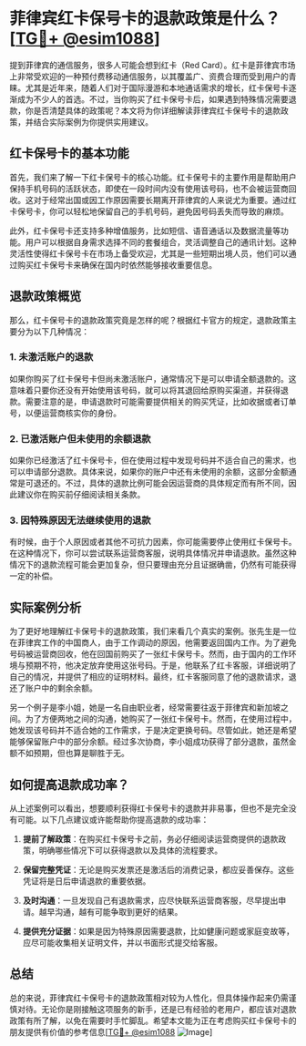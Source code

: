 # 菲律宾红卡保号卡的退款政策是什么？[[TG💪+ @esim1088](https://t.me/s/esim1088)]

提到菲律宾的通信服务，很多人可能会想到红卡（Red Card）。红卡是菲律宾市场上非常受欢迎的一种预付费移动通信服务，以其覆盖广、资费合理而受到用户的青睐。尤其是近年来，随着人们对于国际漫游和本地通话需求的增长，红卡保号卡逐渐成为不少人的首选。不过，当你购买了红卡保号卡后，如果遇到特殊情况需要退款，你是否清楚具体的政策呢？本文将为你详细解读菲律宾红卡保号卡的退款政策，并结合实际案例为你提供实用建议。

## 红卡保号卡的基本功能

首先，我们来了解一下红卡保号卡的核心功能。红卡保号卡的主要作用是帮助用户保持手机号码的活跃状态，即使在一段时间内没有使用该号码，也不会被运营商回收。这对于经常出国或因工作原因需要长期离开菲律宾的人来说尤为重要。通过红卡保号卡，你可以轻松地保留自己的手机号码，避免因号码丢失而导致的麻烦。

此外，红卡保号卡还支持多种增值服务，比如短信、语音通话以及数据流量等功能。用户可以根据自身需求选择不同的套餐组合，灵活调整自己的通讯计划。这种灵活性使得红卡保号卡在市场上备受欢迎，尤其是一些短期出境人员，他们可以通过购买红卡保号卡来确保在国内时依然能够接收重要信息。

## 退款政策概览

那么，红卡保号卡的退款政策究竟是怎样的呢？根据红卡官方的规定，退款政策主要分为以下几种情况：

### 1. 未激活账户的退款

如果你购买了红卡保号卡但尚未激活账户，通常情况下是可以申请全额退款的。这意味着只要你还没有开始使用该号码，就可以将其退回给原购买渠道，并获得退款。需要注意的是，申请退款时可能需要提供相关的购买凭证，比如收据或者订单号，以便运营商核实你的身份。

### 2. 已激活账户但未使用的余额退款

如果你已经激活了红卡保号卡，但在使用过程中发现号码并不适合自己的需求，也可以申请部分退款。具体来说，如果你的账户中还有未使用的余额，这部分金额通常是可退还的。不过，具体的退款比例可能会因运营商的具体规定而有所不同，因此建议你在购买前仔细阅读相关条款。

### 3. 因特殊原因无法继续使用的退款

有时候，由于个人原因或者其他不可抗力因素，你可能需要停止使用红卡保号卡。在这种情况下，你可以尝试联系运营商客服，说明具体情况并申请退款。虽然这种情况下的退款流程可能会更加复杂，但只要理由充分且证据确凿，仍然有可能获得一定的补偿。

## 实际案例分析

为了更好地理解红卡保号卡的退款政策，我们来看几个真实的案例。张先生是一位在菲律宾工作的中国商人，由于工作调动的原因，他需要返回国内工作。为了避免号码被运营商回收，他在回国前购买了一张红卡保号卡。然而，由于国内的工作环境与预期不符，他决定放弃使用这张号码。于是，他联系了红卡客服，详细说明了自己的情况，并提供了相应的证明材料。最终，红卡客服同意了他的退款请求，退还了账户中的剩余余额。

另一个例子是李小姐，她是一名自由职业者，经常需要往返于菲律宾和新加坡之间。为了方便两地之间的沟通，她购买了一张红卡保号卡。然而，在使用过程中，她发现该号码并不适合她的工作需求，于是决定更换号码。尽管如此，她还是希望能够保留账户中的部分余额。经过多次协商，李小姐成功获得了部分退款，虽然金额不如预期，但也算是聊胜于无。

## 如何提高退款成功率？

从上述案例可以看出，想要顺利获得红卡保号卡的退款并非易事，但也不是完全没有可能。以下几点建议或许能帮助你提高退款的成功率：

1. **提前了解政策**：在购买红卡保号卡之前，务必仔细阅读运营商提供的退款政策，明确哪些情况下可以获得退款以及具体的流程要求。
   
2. **保留完整凭证**：无论是购买发票还是激活后的消费记录，都应妥善保存。这些凭证将是日后申请退款的重要依据。

3. **及时沟通**：一旦发现自己有退款需求，应尽快联系运营商客服，尽早提出申请。越早沟通，越有可能争取到更好的结果。

4. **提供充分证据**：如果是因为特殊原因需要退款，比如健康问题或家庭变故等，应尽可能收集相关证明文件，并以书面形式提交给客服。

## 总结

总的来说，菲律宾红卡保号卡的退款政策相对较为人性化，但具体操作起来仍需谨慎对待。无论你是刚接触这项服务的新手，还是已有经验的老用户，都应该对退款政策有所了解，以免在需要时手忙脚乱。希望本文能为正在考虑购买红卡保号卡的朋友提供有价值的参考信息[[TG💪+ @esim1088](https://t.me/s/esim1088) ![Image](https://i.postimg.cc/4NQfJmqS/Snipaste-2025-05-13-00-14-12.png)]
